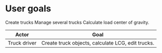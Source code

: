 # User goals

Create trucks
Manage several trucks
Calculate load center of gravity.

| Actor | Goal |
|-|-|
| Truck driver | Create truck objects, calculate LCG, edit trucks. |